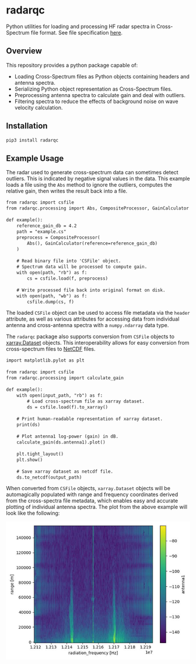 # radarqc

Python utilities for loading and processing HF radar spectra in Cross-Spectrum file format.
See file specification [here](http://support.codar.com/Technicians_Information_Page_for_SeaSondes/Manuals_Documentation_Release_8/File_Formats/File_Cross_Spectra_V6.pdf).

## Overview
This repository provides a python package capable of:
  - Loading Cross-Spectrum files as Python objects containing headers and antenna spectra.
  - Serializing Python object representation as Cross-Spectrum files.
  - Preprocessing antenna spectra to calculate gain and deal with outliers.
  - Filtering spectra to reduce the effects of background noise on wave velocity calculation.

## Installation
```bash
pip3 install radarqc
```

## Example Usage
The radar used to generate cross-spectrum data can sometimes detect outliers.  This is indicated by 
negative signal values in the data.  This example loads a file using the `Abs` method to ignore the outliers,
computes the relative gain, then writes the result back into a file.

```python3
from radarqc import csfile
from radarqc.processing import Abs, CompositeProcessor, GainCalculator

def example():
    reference_gain_db = 4.2
    path = "example.cs"
    preprocess = CompositeProcessor(
        Abs(), GainCalculator(reference=reference_gain_db)
    )
    
    # Read binary file into 'CSFile' object.
    # Spectrum data will be processed to compute gain.
    with open(path, "rb") as f:
        cs = csfile.load(f, preprocess)
    
    # Write processed file back into original format on disk.
    with open(path, "wb") as f:
        csfile.dump(cs, f)
```

The loaded `CSFile` object can be used to access file metadata via the `header` attribute, as well as various attributes for accessing data from individual antenna and cross-antenna spectra with a `numpy.ndarray` data type.

The `radarqc` package also supports conversion from `CSFile` objects to [xarray.Dataset](https://docs.xarray.dev/en/stable/generated/xarray.Dataset.html) objects.  This interoperability allows for easy conversion from cross-spectrum files to [NetCDF](https://www.unidata.ucar.edu/software/netcdf/) files.

```python3
import matplotlib.pylot as plt

from radarqc import csfile
from radarqc.processing import calculate_gain

def example():
    with open(input_path, "rb") as f:
        # Load cross-spectrum file as xarray dataset.
        ds = csfile.load(f).to_xarray()

    # Print human-readable representation of xarray dataset.
    print(ds)

    # Plot antenna1 log-power (gain) in dB.
    calculate_gain(ds.antenna1).plot()

    plt.tight_layout()
    plt.show()

    # Save xarray dataset as netcdf file.
    ds.to_netcdf(output_path)
```

When converted from `CSFile` objects, `xarray.Dataset` objects will be automagically populated with range and frequency coordinates derived from the cross-spectra file metadata, which enables easy and accurate plotting of individual antenna spectra.  The plot from the above example will look like the following:

<p align="center">
  <img src="https://github.com/jstanco/radarqc/blob/dev/docs/antenna1.jpg?raw=true" />
</p>
